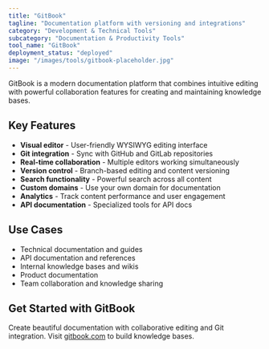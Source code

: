 ```yaml
---
title: "GitBook"
tagline: "Documentation platform with versioning and integrations"
category: "Development & Technical Tools"
subcategory: "Documentation & Productivity Tools"
tool_name: "GitBook"
deployment_status: "deployed"
image: "/images/tools/gitbook-placeholder.jpg"
---
```

GitBook is a modern documentation platform that combines intuitive editing with powerful collaboration features for creating and maintaining knowledge bases.

## Key Features

- **Visual editor** - User-friendly WYSIWYG editing interface
- **Git integration** - Sync with GitHub and GitLab repositories
- **Real-time collaboration** - Multiple editors working simultaneously
- **Version control** - Branch-based editing and content versioning
- **Search functionality** - Powerful search across all content
- **Custom domains** - Use your own domain for documentation
- **Analytics** - Track content performance and user engagement
- **API documentation** - Specialized tools for API docs

## Use Cases

- Technical documentation and guides
- API documentation and references
- Internal knowledge bases and wikis
- Product documentation
- Team collaboration and knowledge sharing

## Get Started with GitBook

Create beautiful documentation with collaborative editing and Git integration. Visit [gitbook.com](https://gitbook.com) to build knowledge bases.